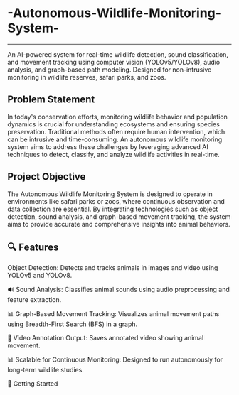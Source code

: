 # -Autonomous-Wildlife-Monitoring-System-

---

An AI-powered system for real-time wildlife detection, sound classification, and movement tracking using computer vision (YOLOv5/YOLOv8), audio analysis, and graph-based path modeling. Designed for non-intrusive monitoring in wildlife reserves, safari parks, and zoos.

## Problem Statement 
In today's conservation efforts, monitoring wildlife behavior and population 
dynamics is crucial for understanding ecosystems and ensuring species 
preservation. Traditional methods often require human intervention, which 
can be intrusive and time-consuming. An autonomous wildlife monitoring 
system aims to address these challenges by leveraging advanced AI 
techniques to detect, classify, and analyze wildlife activities in real-time. 

##  Project Objective

The Autonomous Wildlife Monitoring System is designed to operate in 
environments like safari parks or zoos, where continuous observation and 
data collection are essential. By integrating technologies such as object 
detection, sound analysis, and graph-based movement tracking, the system 
aims to provide accurate and comprehensive insights into animal behaviors. 


## 🔍 Features <br>
Object Detection: Detects and tracks animals in images and video using YOLOv5 and YOLOv8.<br>

🔊 Sound Analysis: Classifies animal sounds using audio preprocessing and feature extraction.<br>

📊 Graph-Based Movement Tracking: Visualizes animal movement paths using Breadth-First Search (BFS) in a graph.<br>

💾 Video Annotation Output: Saves annotated video showing animal movement.<br>

📊 Scalable for Continuous Monitoring: Designed to run autonomously for long-term wildlife studies.<br>


🚀 Getting Started
















